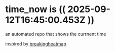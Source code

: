 # time_now is (( 2025-09-12T16:45:00.453Z ))

an automated repo that shows the currnent time

inspired by [breakingheatmap](https://github.com/breakingheatmap/breakingheatmap)